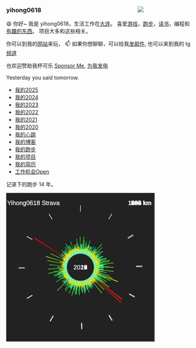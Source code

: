 
### yihong0618 <a href="https://github.com/yihong0618/iBeats"><img align="right" width="150px" src="https://raw.githubusercontent.com/yihong0618/iBeats/main/files/heart.svg"/></a>

😄 你好~ 我是 yihong0618，生活工作在[大连](https://github.com/yihong0618/dalian-IT)。
喜爱[游戏](https://www.gcores.com/users/60793)，[跑步](https://www.yihong.run)，[读书](https://github.com/yihong0618/kindle_download_helper)，编程和[有趣的东西](https://github.com/yihong0618/blue)。
项目大多和这些相关。

你可以到我的[网站](https://yihong.run/)来玩， 📫 如果你想聊聊，可以给我[发邮件](zouzou0208@gmail.com), 也可以来到我的 tg [频道](https://t.me/hyi0618)

也欢迎赞助我杯可乐 [Sponsor Me](https://github.com/sponsors/yihong0618), [为我发电](https://afdian.com/a/yihong0618)

Yesterday you said tomorrow. 

- [我的2025](https://github.com/yihong0618/2025) 
- [我的2024](https://github.com/yihong0618/2024) 
- [我的2023](https://github.com/yihong0618/2023) 
- [我的2022](https://github.com/yihong0618/2022) 
- [我的2021](https://github.com/yihong0618/2021) 
- [我的2020](https://github.com/yihong0618/2020)
- [我的心跳](https://github.com/yihong0618/iBeats)
- [我的博客](https://blog.yihong0618.me)
- [我的跑步](https://github.com/yihong0618/running_page)
- [我的项目](https://github.com/yihong0618/2024)
- [我的简历](https://resume.yihong0618.me)
- [工作机会Open](mailto:zouzou0208@gamil.com)


记录下的跑步 14 年。

<a href="https://github.com/yihong0618/GitHubPoster"><img width="400px" src="https://raw.githubusercontent.com/yihong0618/GitHubPoster/main/examples/strava_circular.svg"/></a>


